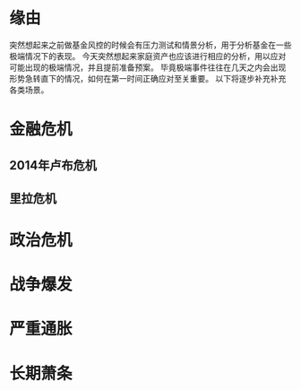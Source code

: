 # 缘由
突然想起来之前做基金风控的时候会有压力测试和情景分析，用于分析基金在一些极端情况下的表现。
今天突然想起来家庭资产也应该进行相应的分析，用以应对可能出现的极端情况，并且提前准备预案。
毕竟极端事件往往在几天之内会出现形势急转直下的情况，如何在第一时间正确应对至关重要。
以下将逐步补充补充各类场景。

# 金融危机
## 2014年卢布危机
## 里拉危机

# 政治危机

# 战争爆发

# 严重通胀

# 长期萧条

